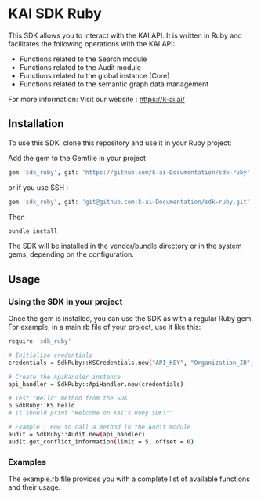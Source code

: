 # KAI SDK Ruby

This SDK allows you to interact with the KAI API. It is written in Ruby and facilitates the following operations with the KAI API:
- Functions related to the Search module
- Functions related to the Audit module
- Functions related to the global instance (Core)
- Functions related to the semantic graph data management

For more information:
Visit our website : https://k-ai.ai/

## Installation
To use this SDK, clone this repository and use it in your Ruby project:

Add the gem to the Gemfile in your project

```bash
gem 'sdk_ruby', git: 'https://github.com/k-ai-Documentation/sdk-ruby'
```

or if you use SSH :
```bash
gem 'sdk_ruby', git: 'git@github.com:k-ai-Documentation/sdk-ruby.git'
```

Then
```bash
bundle install
```

The SDK will be installed in the vendor/bundle directory or in the system gems, depending on the configuration.

## Usage
### Using the SDK in your project
Once the gem is installed, you can use the SDK as with a regular Ruby gem. For example, in a main.rb file of your project, use it like this:

```bash
require 'sdk_ruby'

# Initialize credentials
credentials = SdkRuby::KSCredentials.new("API_KEY", "Organization_ID", "Instance_ID")

# Create the ApiHandler instance
api_handler = SdkRuby::ApiHandler.new(credentials)

# Test "Hello" method from the SDK
p SdkRuby::KS.hello
# It should print "Welcome on KAI's Ruby SDK!""

# Example : How to call a method in the Audit module
audit = SdkRuby::Audit.new(api_handler)
audit.get_conflict_information(limit = 5, offset = 0)

```

### Examples
The example.rb file provides you with a complete list of available functions and their usage.